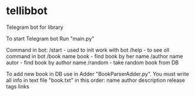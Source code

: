# tellibbot
Telegram bot for library 

To start Telegram bot Run "main.py"

Command in bot:
  /start - used to init work with bot
  /help - to see oll command in bot
  /book name book - find book by her name 
  /author name autor - find book by author name 
  /random - take random book from DB
  
To add new book in DB use in Adder "BookParserAdder.py". You must write all info in text file "book.txt" in this order:
  name
  author
  description
  release
  tags
  links
  
  
  
